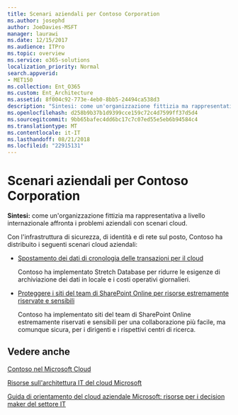 ```yaml
---
title: Scenari aziendali per Contoso Corporation
ms.author: josephd
author: JoeDavies-MSFT
manager: laurawi
ms.date: 12/15/2017
ms.audience: ITPro
ms.topic: overview
ms.service: o365-solutions
localization_priority: Normal
search.appverid:
- MET150
ms.collection: Ent_O365
ms.custom: Ent_Architecture
ms.assetid: 8f004c92-773e-4eb0-8bb5-24494ca538d3
description: "Sintesi: come un'organizzazione fittizia ma rappresentativa a livello internazionale affronta i problemi aziendali con scenari cloud."
ms.openlocfilehash: d258b9b37b1d9399cce159c72c4d7599ff37d5d4
ms.sourcegitcommit: 9bb65bafec4dd6bc17c7c07ed55e5eb6b94584c4
ms.translationtype: MT
ms.contentlocale: it-IT
ms.lasthandoff: 08/21/2018
ms.locfileid: "22915131"
---
```

# <a name="enterprise-scenarios-for-the-contoso-corporation"></a>Scenari aziendali per Contoso Corporation

 **Sintesi:** come un'organizzazione fittizia ma rappresentativa a livello internazionale affronta i problemi aziendali con scenari cloud.
  
Con l'infrastruttura di sicurezza, di identità e di rete sul posto, Contoso ha distribuito i seguenti scenari cloud aziendali:
  
- [Spostamento dei dati di cronologia delle transazioni per il cloud](moving-historical-transaction-data-to-the-cloud.md)
    
    Contoso ha implementato Stretch Database per ridurre le esigenze di archiviazione dei dati in locale e i costi operativi giornalieri.
    
- [Proteggere i siti del team di SharePoint Online per risorse estremamente riservate e sensibili](secure-sharepoint-online-team-sites-for-sensitive-and-highly-confidential-assets.md)
    
    Contoso ha implementato siti del team di SharePoint Online estremamente riservati e sensibili per una collaborazione più facile, ma comunque sicura, per i dirigenti e i rispettivi centri di ricerca.
    
## <a name="see-also"></a>Vedere anche

[Contoso nel Microsoft Cloud](contoso-in-the-microsoft-cloud.md)
  
[Risorse sull'architettura IT del cloud Microsoft](microsoft-cloud-it-architecture-resources.md)

[Guida di orientamento del cloud aziendale Microsoft: risorse per i decision maker del settore IT](https://sway.com/FJ2xsyWtkJc2taRD)



